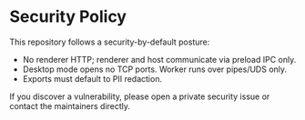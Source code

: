 # Security Policy

This repository follows a security-by-default posture:

- No renderer HTTP; renderer and host communicate via preload IPC only.
- Desktop mode opens no TCP ports. Worker runs over pipes/UDS only.
- Exports must default to PII redaction.

If you discover a vulnerability, please open a private security issue or contact the maintainers
directly.
